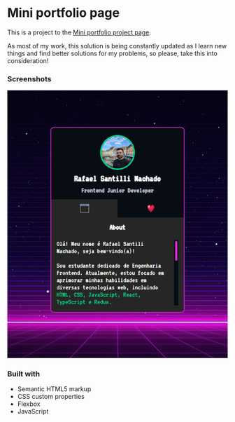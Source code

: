 # Mini portfolio page

This is a project to the [Mini portfolio project page](https://rafaelsanm.github.io/mini-portfolio-page/).  

As most of my work, this solution is being constantly updated as I learn new things and find better solutions for my problems, so please, take this into consideration!

### Screenshots

![](./screenshot.png)

### Built with

- Semantic HTML5 markup
- CSS custom properties
- Flexbox
- JavaScript
